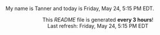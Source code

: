 My name is Tanner and today is Friday, May 24, 5:15 PM EDT.

<p align="center">This <i>README</i> file is generated <b>every 3 hours</b>!</br>Last refresh: Friday, May 24, 5:15 PM EDT<br /></p>
